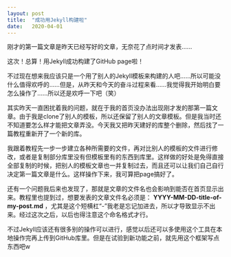```yaml
---
layout: post
title:  "成功用Jekyll构建啦"
date:   2020-04-01
---
```


刚才的第一篇文章是昨天已经写好的文章，无奈花了点时间才发表……

这次！总算！用Jekyll成功构建了GitHub page啦！

不过现在想来我应该只是一个用了别人的Jekyll模板来构建的人吧……所以可能没什么值得欢呼的……但是，从昨天和今天的奋斗过程来看……我觉得我开始明白要怎么操作了……所以还是欢呼一下吧（笑）

其实昨天一直困扰着我的问题，就在于我的首页没办法出现刚才发的那第一篇文章。由于我是clone了别人的模板，所以还保留了别人的文章模板。但是我当时还不知道要怎么样才能把文章弄没。今天我又把昨天建好的库整个删除，然后找了一篇教程重新开了一个新的库。

[教程链接]: http://jmcglone.com/guides/github-pages/

我跟着教程先一步一步建立各种所需要的文件，再对比别人的模板的文件进行修改，或者是复制部分库里没有但模板里有的东西到库里。这样做的好处是免得直接全部复制的时候，把别人的模板文章也一并复制过去，而且还可以让我们自己自行决定第一篇文章是什么。这样操作下来，我可算把page搞好了。

还有一个问题我后来也发现了，那就是文章的文件名也会影响到能否在首页显示出来。教程里也提到过，想要发表的文章文件名必须是： **YYYY-MM-DD-title-of-my-post.md** ，尤其是这个短横杠“-”我老是忘记加进去，所以才导致显示不出来。经过这次之后，以后也得注意这个命名格式才行。

不过Jekyll应该还有很多别的操作可以进行，感觉以后还可以多使用这个工具在本地操作完再上传到GitHub库里。但是在试验到新功能之前，就先用这个框架写点东西吧w

